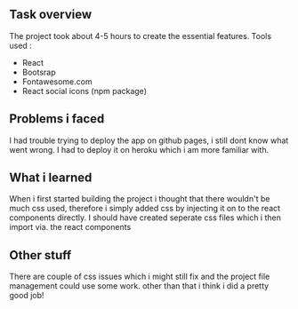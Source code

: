 
## Task overview

The project took about 4-5 hours to create the essential features.
Tools used :
* React
* Bootsrap
* Fontawesome.com
* React social icons (npm package)


## Problems i faced

I had trouble trying to deploy the app on github pages, i still dont know what went wrong. I had to deploy it on heroku which i am more familiar with.

## What i learned
When i first started building the project i thought that there wouldn't be much css used, therefore i simply added css by injecting it on to the react components directly. I should have created seperate css files which i then import via. the react components

## Other stuff

There are couple of css issues which i might still fix and the project file management could use some work.
other than that i think i did a pretty good job!
